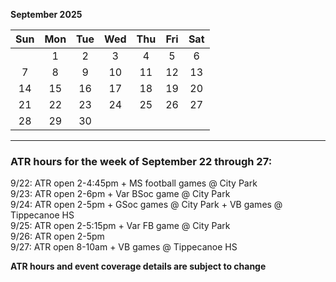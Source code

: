 **September 2025**

|Sun|Mon|Tue|Wed|Thu|Fri|Sat|
|:---:|:---:|:---:|:---:|:---:|:---:|:---:|
|   |1  |2  |3  |4  |5  |6  |
|7  |8  |9  |10 |11 |12 |13 |
|14 |15 |16 |17 |18 |19 |20 |
|21 |22 |23 |24 |25 |26 |27 |
|28 |29 |30 |   |   |   |   |  

---  

### ATR hours for the week of September 22 through 27:  

9/22: ATR open 2-4:45pm + MS football games @ City Park  
9/23: ATR open 2-6pm + Var BSoc game @ City Park  
9/24: ATR open 2-5pm + GSoc games @ City Park + VB games @ Tippecanoe HS  
9/25: ATR open 2-5:15pm + Var FB game @ City Park  
9/26: ATR open 2-5pm  
9/27: ATR open 8-10am + VB games @ Tippecanoe HS  

**ATR hours and event coverage details are subject to change**  

